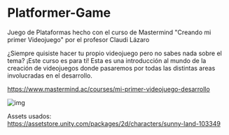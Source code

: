 # Platformer-Game
 Juego de Plataformas hecho con el curso de Mastermind "Creando mi primer Videojuego" por el profesor Claudi Lázaro
 
¿Siempre quisiste hacer tu propio videojuego pero no sabes nada sobre el tema? ¡Este curso es para ti! Esta es una introducción al mundo de la creación de videojuegos donde pasaremos por todas las distintas areas involucradas en el desarrollo.


https://www.mastermind.ac/courses/mi-primer-videojuego-desarrollo

![img](http://i.imgur.com/https://opengameart.org/sites/default/files/styles…/Screen-Shot-2017-05-30-at-6.24.14-PM-700x459.png)

Assets usados: https://assetstore.unity.com/packages/2d/characters/sunny-land-103349
